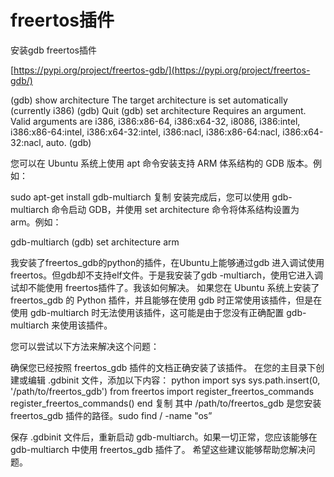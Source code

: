 # freertos插件

安装gdb freertos插件

[https://pypi.org/project/freertos-gdb/](https://pypi.org/project/freertos-gdb/)

(gdb) show architecture
The target architecture is set automatically (currently i386)
(gdb) Quit
(gdb) set architecture
Requires an argument. Valid arguments are i386, i386:x86-64, i386:x64-32, i8086, i386:intel, i386:x86-64:intel, i386:x64-32:intel, i386:nacl, i386:x86-64:nacl, i386:x64-32:nacl, auto.
(gdb)

您可以在 Ubuntu 系统上使用 apt 命令安装支持 ARM 体系结构的 GDB 版本。例如：

sudo apt-get install gdb-multiarch
复制
安装完成后，您可以使用 gdb-multiarch 命令启动 GDB，并使用 set architecture 命令将体系结构设置为 arm。例如：

gdb-multiarch
(gdb) set architecture arm

我安装了freertos_gdb的python的插件，在Ubuntu上能够通过gdb 进入调试使用freertos。但gdb却不支持elf文件。于是我安装了gdb -multiarch，使用它进入调试却不能使用 freertos插件了。我该如何解决。
如果您在 Ubuntu 系统上安装了 freertos_gdb 的 Python 插件，并且能够在使用 gdb 时正常使用该插件，但是在使用 gdb-multiarch 时无法使用该插件，这可能是由于您没有正确配置 gdb-multiarch 来使用该插件。

您可以尝试以下方法来解决这个问题：

确保您已经按照 freertos_gdb 插件的文档正确安装了该插件。
在您的主目录下创建或编辑 .gdbinit 文件，添加以下内容：
python
import sys
sys.path.insert(0, '/path/to/freertos_gdb')
from freertos import register_freertos_commands
register_freertos_commands()
end
复制
其中 /path/to/freertos_gdb 是您安装 freertos_gdb 插件的路径。sudo find / -name "os”

保存 .gdbinit 文件后，重新启动 gdb-multiarch。如果一切正常，您应该能够在 gdb-multiarch 中使用 freertos_gdb 插件了。
希望这些建议能够帮助您解决问题。